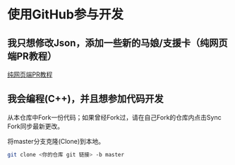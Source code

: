 # 使用GitHub参与开发

## 我只想修改Json，添加一些新的马娘/支援卡（纯网页端PR教程）

[纯网页端PR教程](web-base.md)

## 我会编程(C++)，并且想参加代码开发

从本仓库中Fork一份代码；如果曾经Fork过，请在自己Fork的仓库内点击Sync Fork同步最新更改。

将master分支克隆(Clone)到本地。

```bash
git clone <你的仓库 git 链接> -b master
```

